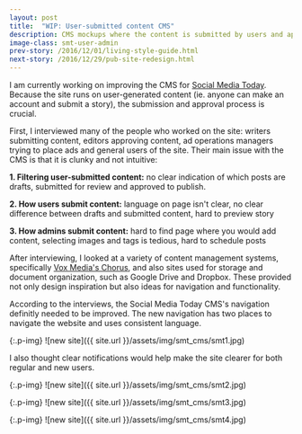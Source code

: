 ```yaml
---
layout: post
title:  "WIP: User-submitted content CMS"
description: CMS mockups where the content is submitted by users and approved by an editor
image-class: smt-user-admin
prev-story: /2016/12/01/living-style-guide.html
next-story: /2016/12/29/pub-site-redesign.html
---
```


I am currently working on improving the CMS for [Social Media Today](http://www.socialmediatoday.com/). Because the site runs on user-generated content (ie. anyone can make an account and submit a story), the submission and approval process is crucial. 

First, I interviewed many of the people who worked on the site: writers submitting content, editors approving content, ad operations managers trying to place ads and general users of the site. Their main issue with the CMS is that it is clunky and not intuitive:

**1. Filtering user-submitted content:** no clear indication of which posts are drafts, submitted for review and approved to publish. 

**2. How users submit content:** language on page isn't clear, no clear difference between drafts and submitted content, hard to preview story

**3. How admins submit content:** hard to find page where you would add content, selecting images and tags is tedious, hard to schedule posts

After interviewing, I looked at a variety of content management systems, specifically [Vox Media's Chorus](https://product.voxmedia.com/2016/2/23/11098476/curbed-on-chorus-the-start-of-a-new-era-at-vox-media), and also sites used for storage and document organization, such as Google Drive and Dropbox. These provided not only design inspiration but also ideas for navigation and functionality. 

According to the interviews, the Social Media Today CMS's navigation definitly needed to be improved. The new navigation has two places to navigate the website and uses consistent language. 

{:.p-img}
![new site]({{ site.url }}/assets/img/smt_cms/smt1.jpg)

I also thought clear notifications would help make the site clearer for both regular and new users. 

{:.p-img}
![new site]({{ site.url }}/assets/img/smt_cms/smt2.jpg)

{:.p-img}
![new site]({{ site.url }}/assets/img/smt_cms/smt3.jpg)

{:.p-img}
![new site]({{ site.url }}/assets/img/smt_cms/smt4.jpg)